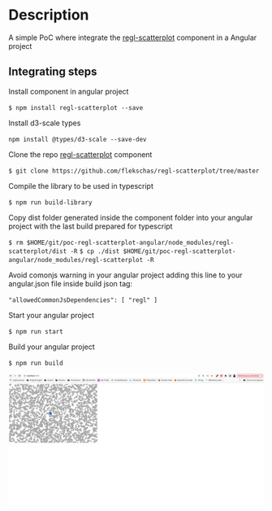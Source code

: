 # Description

A simple PoC where integrate the [regl-scatterplot](https://github.com/flekschas/regl-scatterplot) component in a Angular project

## Integrating steps

Install component in angular project

`
$ npm install regl-scatterplot --save
`

Install d3-scale types

`
npm install @types/d3-scale --save-dev
`

Clone the repo [regl-scatterplot](https://github.com/flekschas/regl-scatterplot) component

`
$ git clone https://github.com/flekschas/regl-scatterplot/tree/master
`

Compile the library to be used in typescript

`
$ npm run build-library
`

Copy dist folder generated inside the component folder into your angular project with the last build prepared for typescript

`
$ rm $HOME/git/poc-regl-scatterplot-angular/node_modules/regl-scatterplot/dist -R
`
`
$ cp ./dist $HOME/git/poc-regl-scatterplot-angular/node_modules/regl-scatterplot -R
`

Avoid comonjs warning in your angular project adding this line to your angular.json file inside build json tag:

`
"allowedCommonJsDependencies": [
    "regl"
]
`

Start your angular project

`
$ npm run start
`

Build your angular project

`
$ npm run build
`

![Scatter Plot Sample](captures/scatter-plot-sample.png "Scatter Plot Sample")